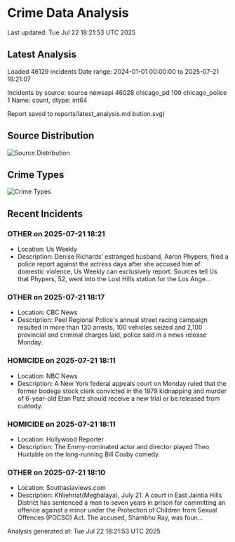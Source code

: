 # Crime Data Analysis
Last updated: Tue Jul 22 18:21:53 UTC 2025

## Latest Analysis

Loaded 46129 incidents
Date range: 2024-01-01 00:00:00 to 2025-07-21 18:21:07

Incidents by source:
source
newsapi           46028
chicago_pd          100
chicago_police        1
Name: count, dtype: int64

Report saved to reports/latest_analysis.md
bution.svg)

## Source Distribution
![Source Distribution](images/source_distribution.svg)

## Crime Types
![Crime Types](images/crime_types.svg)

## Recent Incidents

### OTHER on 2025-07-21 18:21
- Location: Us Weekly
- Description: Denise Richards’ estranged husband, Aaron Phypers, filed a police report against the actress days after she accused him of domestic violence, Us Weekly can exclusively report. Sources tell Us that Phypers, 52, went into the Lost Hills station for the Los Ange…


### OTHER on 2025-07-21 18:17
- Location: CBC News
- Description: Peel Regional Police's annual street racing campaign resulted in more than 130 arrests, 100 vehicles seized and 2,100 provincial and criminal charges laid, police said in a news release Monday.


### HOMICIDE on 2025-07-21 18:11
- Location: NBC News
- Description: A New York federal appeals court on Monday ruled that the former bodega stock clerk convicted in the 1979 kidnapping and murder of 6-year-old Etan Patz should receive a new trial or be released from custody.


### HOMICIDE on 2025-07-21 18:11
- Location: Hollywood Reporter
- Description: The Emmy-nominated actor and director played Theo Huxtable on the long-running Bill Cosby comedy.


### OTHER on 2025-07-21 18:10
- Location: Southasiaviews.com
- Description: Khliehriat(Meghalaya), July 21: A court in East Jaintia Hills District has sentenced a man to seven years in prison for committing an offence against a minor under the Protection of Children from Sexual Offences (POCSO) Act. The accused, Shambhu Ray, was foun…

Analysis generated at: Tue Jul 22 18:21:53 UTC 2025
